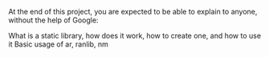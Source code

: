 At the end of this project, you are expected to be able to explain to anyone, without the help of Google:

What is a static library, how does it work, how to create one, and how to use it
Basic usage of ar, ranlib, nm
